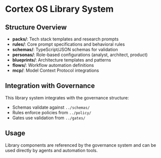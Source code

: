 # Cortex OS Library System

## Structure Overview

- **packs/**: Tech stack templates and research prompts
- **rules/**: Core prompt specifications and behavioral rules
- **schemas/**: TypeScript/JSON schemas for validation
- **personas/**: Role-based configurations (analyst, architect, product)
- **blueprints/**: Architecture templates and patterns
- **flows/**: Workflow automation definitions
- **mcp/**: Model Context Protocol integrations

## Integration with Governance

This library system integrates with the governance structure:

- Schemas validate against `../schemas/`
- Rules enforce policies from `../policy/`
- Gates use validation from `../gates/`

## Usage

Library components are referenced by the governance system and can be used
directly by agents and automation tools.
